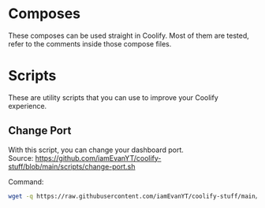 # Composes
These composes can be used straight in Coolify. Most of them are tested, refer to the comments inside those compose files.

# Scripts
These are utility scripts that you can use to improve your Coolify experience.

## Change Port
With this script, you can change your dashboard port. <br>
Source: https://github.com/iamEvanYT/coolify-stuff/blob/main/scripts/change-port.sh

Command:
```bash
wget -q https://raw.githubusercontent.com/iamEvanYT/coolify-stuff/main/scripts/change-port.sh; bash change-port.sh; rm change-port.sh
```